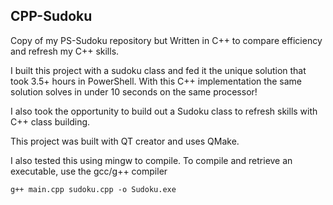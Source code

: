 ## CPP-Sudoku
Copy of my PS-Sudoku repository but Written in C++ to compare efficiency and refresh my C++ skills.

I built this project with a sudoku class and fed it the unique solution that took 3.5+ hours in PowerShell. With this C++ implementation the same solution solves in under 10 seconds on the same processor!  
  
I also took the opportunity to build out a Sudoku class to refresh skills with C++ class building.  
  
This project was built with QT creator and uses QMake.

I also tested this using mingw to compile. To compile and retrieve an executable, use the gcc/g++ compiler  
```
g++ main.cpp sudoku.cpp -o Sudoku.exe
```
